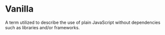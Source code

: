 # Vanilla

A term utilized to describe the use of plain JavaScript without dependencies such as libraries and/or frameworks.
